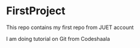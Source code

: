 # FirstProject
This repo contains my first repo from JUET account

I am doing tutorial on Git from Codeshaala
